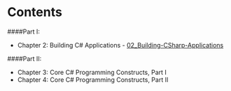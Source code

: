 # Contents
####Part I:
- Chapter 2: Building C# Applications - [02_Building-CSharp-Applications](https://github.com/kdchk/booksRead/tree/master/Andrew-Troelsen-Pro-CSharp5.0-NET4.5/02_Building-CSharp-Applications)

####Part II:
- Chapter 3: Core C# Programming Constructs, Part I
- Chapter 4: Core C# Programming Constructs, Part II